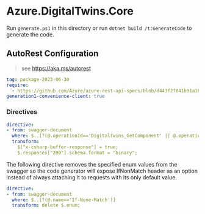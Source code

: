# Azure.DigitalTwins.Core

Run `generate.ps1` in this directory or run `dotnet build /t:GenerateCode` to generate the code.

## AutoRest Configuration

> see <https://aka.ms/autorest>

``` yaml
tag: package-2023-06-30
require:
  - https://github.com/Azure/azure-rest-api-specs/blob/d443f27041b91a1be4ba384adac53d7f994bae77/specification/digitaltwins/data-plane/readme.md
generation1-convenience-client: true
```

### Directives

``` yaml
directive:
- from: swagger-document
  where: $..[?(@.operationId=='DigitalTwins_GetComponent' || @.operationId=='DigitalTwins_GetRelationshipById' || @.operationId=='DigitalTwins_Add' || @.operationId=='DigitalTwins_GetById' || @.operationId=='DigitalTwins_AddRelationship')]
  transform:
    $["x-csharp-buffer-response"] = true;
    $.responses["200"].schema.format = "binary";
```

The following directive removes the specified enum values from the swagger so the code generator will expose IfNonMatch header as an option instead of always attaching it to requests with its only default value.

``` yaml
directive:
- from: swagger-document
  where: $..[?(@.name=='If-None-Match')]
  transform: delete $.enum;
```
